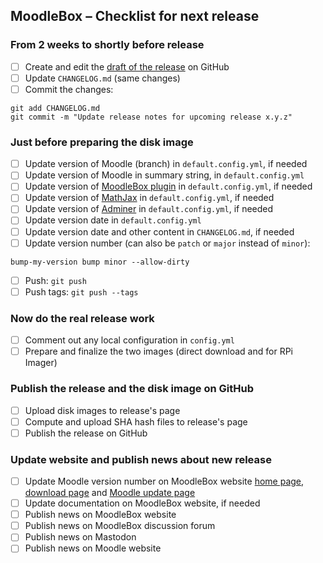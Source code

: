 ## MoodleBox – Checklist for next release

### From 2 weeks to shortly before release

- [ ] Create and edit the [draft of the release](https://github.com/moodlebox/moodlebox/releases) on GitHub
- [ ] Update `CHANGELOG.md` (same changes)
- [ ] Commit the changes:
```
git add CHANGELOG.md
git commit -m "Update release notes for upcoming release x.y.z"
```

### Just before preparing the disk image

- [ ] Update version of Moodle (branch) in `default.config.yml`, if needed
- [ ] Update version of Moodle in summary string, in `default.config.yml`
- [ ] Update version of [MoodleBox plugin](https://github.com/moodlebox/moodle-tool_moodlebox) in `default.config.yml`, if needed
- [ ] Update version of [MathJax](https://www.mathjax.org/#docs) in `default.config.yml`, if needed
- [ ] Update version of [Adminer](https://www.adminer.org/) in `default.config.yml`, if needed
- [ ] Update version date in `default.config.yml`
- [ ] Update version date and other content in `CHANGELOG.md`, if needed
- [ ] Update version number (can also be `patch` or `major` instead of `minor`):
```
bump-my-version bump minor --allow-dirty
```
- [ ] Push: `git push`
- [ ] Push tags: `git push --tags`

### Now do the real release work

- [ ] Comment out any local configuration in `config.yml`
- [ ] Prepare and finalize the two images (direct download and for RPi Imager)

### Publish the release and the disk image on GitHub

- [ ] Upload disk images to release's page
- [ ] Compute and upload SHA hash files to release's page
- [ ] Publish the release on GitHub

### Update website and publish news about new release

- [ ] Update Moodle version number on MoodleBox website [home page](https://moodlebox.net/), [download page](https://moodlebox.net/download) and [Moodle update page](https://moodlebox.net/en/help/moodle-version-update/)
- [ ] Update documentation on MoodleBox website, if needed
- [ ] Publish news on MoodleBox website
- [ ] Publish news on MoodleBox discussion forum
- [ ] Publish news on Mastodon
- [ ] Publish news on Moodle website
